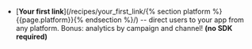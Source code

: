 * [**Your first link**](/recipes/your_first_link/{% section platform %}{{page.platform}}{% endsection %}/) -- direct users to your app from any platform. Bonus: analytics by campaign and channel! **(no SDK required)**
